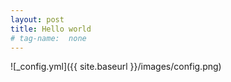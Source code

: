 ```yaml
---
layout: post
title: Hello world
# tag-name:  none
---
```



![_config.yml]({{ site.baseurl }}/images/config.png)

